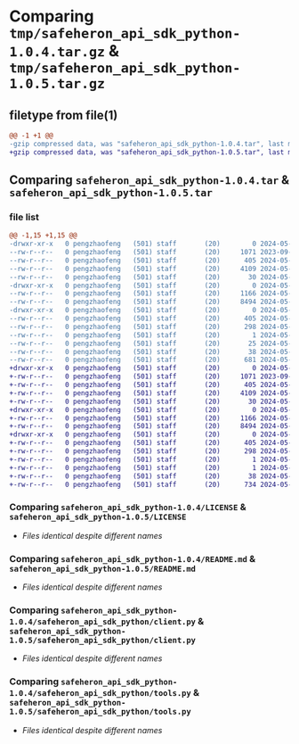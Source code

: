# Comparing `tmp/safeheron_api_sdk_python-1.0.4.tar.gz` & `tmp/safeheron_api_sdk_python-1.0.5.tar.gz`

## filetype from file(1)

```diff
@@ -1 +1 @@
-gzip compressed data, was "safeheron_api_sdk_python-1.0.4.tar", last modified: Wed May  8 10:19:05 2024, max compression
+gzip compressed data, was "safeheron_api_sdk_python-1.0.5.tar", last modified: Wed May  8 10:41:50 2024, max compression
```

## Comparing `safeheron_api_sdk_python-1.0.4.tar` & `safeheron_api_sdk_python-1.0.5.tar`

### file list

```diff
@@ -1,15 +1,15 @@
-drwxr-xr-x   0 pengzhaofeng   (501) staff       (20)        0 2024-05-08 10:19:05.479512 safeheron_api_sdk_python-1.0.4/
--rw-r--r--   0 pengzhaofeng   (501) staff       (20)     1071 2023-09-12 03:12:36.000000 safeheron_api_sdk_python-1.0.4/LICENSE
--rw-r--r--   0 pengzhaofeng   (501) staff       (20)      405 2024-05-08 10:19:05.478812 safeheron_api_sdk_python-1.0.4/PKG-INFO
--rw-r--r--   0 pengzhaofeng   (501) staff       (20)     4109 2024-05-08 10:08:15.000000 safeheron_api_sdk_python-1.0.4/README.md
--rw-r--r--   0 pengzhaofeng   (501) staff       (20)       30 2024-05-08 10:08:15.000000 safeheron_api_sdk_python-1.0.4/README.rst
-drwxr-xr-x   0 pengzhaofeng   (501) staff       (20)        0 2024-05-08 10:19:05.457304 safeheron_api_sdk_python-1.0.4/safeheron_api_sdk_python/
--rw-r--r--   0 pengzhaofeng   (501) staff       (20)     1166 2024-05-08 10:08:15.000000 safeheron_api_sdk_python-1.0.4/safeheron_api_sdk_python/client.py
--rw-r--r--   0 pengzhaofeng   (501) staff       (20)     8494 2024-05-08 10:08:15.000000 safeheron_api_sdk_python-1.0.4/safeheron_api_sdk_python/tools.py
-drwxr-xr-x   0 pengzhaofeng   (501) staff       (20)        0 2024-05-08 10:19:05.477659 safeheron_api_sdk_python-1.0.4/safeheron_api_sdk_python.egg-info/
--rw-r--r--   0 pengzhaofeng   (501) staff       (20)      405 2024-05-08 10:19:05.000000 safeheron_api_sdk_python-1.0.4/safeheron_api_sdk_python.egg-info/PKG-INFO
--rw-r--r--   0 pengzhaofeng   (501) staff       (20)      298 2024-05-08 10:19:05.000000 safeheron_api_sdk_python-1.0.4/safeheron_api_sdk_python.egg-info/SOURCES.txt
--rw-r--r--   0 pengzhaofeng   (501) staff       (20)        1 2024-05-08 10:19:05.000000 safeheron_api_sdk_python-1.0.4/safeheron_api_sdk_python.egg-info/dependency_links.txt
--rw-r--r--   0 pengzhaofeng   (501) staff       (20)       25 2024-05-08 10:19:05.000000 safeheron_api_sdk_python-1.0.4/safeheron_api_sdk_python.egg-info/top_level.txt
--rw-r--r--   0 pengzhaofeng   (501) staff       (20)       38 2024-05-08 10:19:05.479659 safeheron_api_sdk_python-1.0.4/setup.cfg
--rw-r--r--   0 pengzhaofeng   (501) staff       (20)      681 2024-05-08 10:16:18.000000 safeheron_api_sdk_python-1.0.4/setup.py
+drwxr-xr-x   0 pengzhaofeng   (501) staff       (20)        0 2024-05-08 10:41:50.615317 safeheron_api_sdk_python-1.0.5/
+-rw-r--r--   0 pengzhaofeng   (501) staff       (20)     1071 2023-09-12 03:12:36.000000 safeheron_api_sdk_python-1.0.5/LICENSE
+-rw-r--r--   0 pengzhaofeng   (501) staff       (20)      405 2024-05-08 10:41:50.614349 safeheron_api_sdk_python-1.0.5/PKG-INFO
+-rw-r--r--   0 pengzhaofeng   (501) staff       (20)     4109 2024-05-08 10:08:15.000000 safeheron_api_sdk_python-1.0.5/README.md
+-rw-r--r--   0 pengzhaofeng   (501) staff       (20)       30 2024-05-08 10:08:15.000000 safeheron_api_sdk_python-1.0.5/README.rst
+drwxr-xr-x   0 pengzhaofeng   (501) staff       (20)        0 2024-05-08 10:41:50.608642 safeheron_api_sdk_python-1.0.5/safeheron_api_sdk_python/
+-rw-r--r--   0 pengzhaofeng   (501) staff       (20)     1166 2024-05-08 10:39:36.000000 safeheron_api_sdk_python-1.0.5/safeheron_api_sdk_python/client.py
+-rw-r--r--   0 pengzhaofeng   (501) staff       (20)     8494 2024-05-08 10:08:15.000000 safeheron_api_sdk_python-1.0.5/safeheron_api_sdk_python/tools.py
+drwxr-xr-x   0 pengzhaofeng   (501) staff       (20)        0 2024-05-08 10:41:50.612756 safeheron_api_sdk_python-1.0.5/safeheron_api_sdk_python.egg-info/
+-rw-r--r--   0 pengzhaofeng   (501) staff       (20)      405 2024-05-08 10:41:50.000000 safeheron_api_sdk_python-1.0.5/safeheron_api_sdk_python.egg-info/PKG-INFO
+-rw-r--r--   0 pengzhaofeng   (501) staff       (20)      298 2024-05-08 10:41:50.000000 safeheron_api_sdk_python-1.0.5/safeheron_api_sdk_python.egg-info/SOURCES.txt
+-rw-r--r--   0 pengzhaofeng   (501) staff       (20)        1 2024-05-08 10:41:50.000000 safeheron_api_sdk_python-1.0.5/safeheron_api_sdk_python.egg-info/dependency_links.txt
+-rw-r--r--   0 pengzhaofeng   (501) staff       (20)        1 2024-05-08 10:41:50.000000 safeheron_api_sdk_python-1.0.5/safeheron_api_sdk_python.egg-info/top_level.txt
+-rw-r--r--   0 pengzhaofeng   (501) staff       (20)       38 2024-05-08 10:41:50.615513 safeheron_api_sdk_python-1.0.5/setup.cfg
+-rw-r--r--   0 pengzhaofeng   (501) staff       (20)      734 2024-05-08 10:41:16.000000 safeheron_api_sdk_python-1.0.5/setup.py
```

### Comparing `safeheron_api_sdk_python-1.0.4/LICENSE` & `safeheron_api_sdk_python-1.0.5/LICENSE`

 * *Files identical despite different names*

### Comparing `safeheron_api_sdk_python-1.0.4/README.md` & `safeheron_api_sdk_python-1.0.5/README.md`

 * *Files identical despite different names*

### Comparing `safeheron_api_sdk_python-1.0.4/safeheron_api_sdk_python/client.py` & `safeheron_api_sdk_python-1.0.5/safeheron_api_sdk_python/client.py`

 * *Files identical despite different names*

### Comparing `safeheron_api_sdk_python-1.0.4/safeheron_api_sdk_python/tools.py` & `safeheron_api_sdk_python-1.0.5/safeheron_api_sdk_python/tools.py`

 * *Files identical despite different names*

